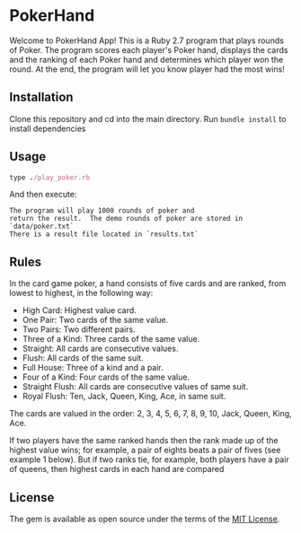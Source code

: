 # PokerHand

Welcome to PokerHand App! This is a Ruby 2.7 program that plays rounds of Poker.  The program scores each player's Poker hand, displays the cards and the ranking of each Poker hand and determines which player won the round.  At the end, the program will let you know player had the most wins!  


## Installation

Clone this repository and cd into the main directory.
Run `bundle install` to install dependencies

## Usage


```ruby
type ./play_poker.rb
```

And then execute:

    The program will play 1000 rounds of poker and 
    return the result.  The demo rounds of poker are stored in `data/poker.txt` 
    There is a result file located in `results.txt` 



## Rules
In the card game poker, a hand consists of five cards and are ranked, from
lowest to highest, in the following way:
- High Card: Highest value card.
- One Pair: Two cards of the same value.
- Two Pairs: Two different pairs.
- Three of a Kind: Three cards of the same value.
- Straight: All cards are consecutive values.
- Flush: All cards of the same suit.
- Full House: Three of a kind and a pair.
- Four of a Kind: Four cards of the same value.
- Straight Flush: All cards are consecutive values of same suit.
- Royal Flush: Ten, Jack, Queen, King, Ace, in same suit.

The cards are valued in the order:
2, 3, 4, 5, 6, 7, 8, 9, 10, Jack, Queen, King, Ace.

If two players have the same ranked hands then the rank made up of the
highest value wins; for example, a pair of eights beats a pair of fives (see
example 1 below). But if two ranks tie, for example, both players have a pair
of queens, then highest cards in each hand are compared

## License

The gem is available as open source under the terms of the [MIT License](https://opensource.org/licenses/MIT).
